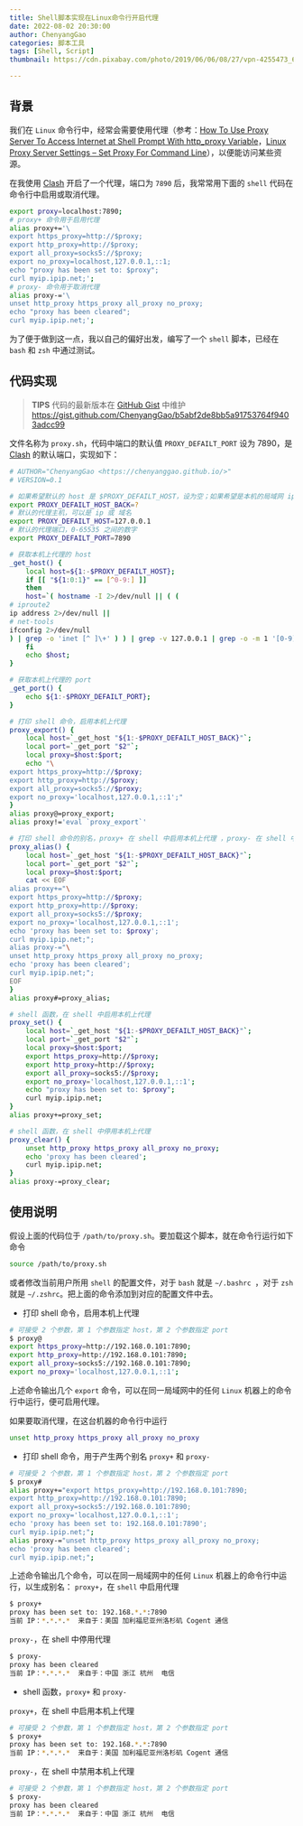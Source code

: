 ```yaml
---
title: Shell脚本实现在Linux命令行开启代理
date: 2022-08-02 20:30:00
author: ChenyangGao
categories: 脚本工具
tags: [Shell, Script]
thumbnail: https://cdn.pixabay.com/photo/2019/06/06/08/27/vpn-4255473_640.jpg

---
```


## 背景

我们在 `Linux` 命令行中，经常会需要使用代理（参考：[How To Use Proxy Server To Access Internet at Shell Prompt With http_proxy Variable](https://www.cyberciti.biz/faq/linux-unix-set-proxy-environment-variable/#:~:text=Set%20http_proxy%20shell%20variable%20on%20Linux%2FOS%20X%2FUnix%20bash,export%20http_proxy%3Dhttp%3A%2F%2Fserver-ip%3Aport%2F%20%24%20export%20http_proxy%3Dhttp%3A%2F%2F127.0.0.1%3A3128%2F%20%24%20export%20http_proxy%3Dhttp%3A%2F%2Fproxy-server.mycorp.com%3A3128%2F)，[Linux Proxy Server Settings – Set Proxy For Command Line](https://www.shellhacks.com/linux-proxy-server-settings-set-proxy-command-line/)），以便能访问某些资源。

在我使用 [Clash](https://github.com/Dreamacro/clash) 开启了一个代理，端口为 `7890` 后，我常常用下面的 `shell` 代码在命令行中启用或取消代理。

```sh
export proxy=localhost:7890;
# proxy+ 命令用于启用代理
alias proxy+='\
export https_proxy=http://$proxy;
export http_proxy=http://$proxy;
export all_proxy=socks5://$proxy;
export no_proxy=localhost,127.0.0.1,::1;
echo "proxy has been set to: $proxy";
curl myip.ipip.net;';
# proxy- 命令用于取消代理
alias proxy-='\
unset http_proxy https_proxy all_proxy no_proxy;
echo "proxy has been cleared";
curl myip.ipip.net;';
```

为了便于做到这一点，我以自己的偏好出发，编写了一个 `shell` 脚本，已经在 `bash` 和 `zsh` 中通过测试。

<!--more-->

## 代码实现

> **TIPS** 代码的最新版本在 [GitHub Gist](https://gist.github.com/ChenyangGao) 中维护
> https://gist.github.com/ChenyangGao/b5abf2de8bb5a91753764f9403adcc99

文件名称为 `proxy.sh`，代码中端口的默认值 `PROXY_DEFAILT_PORT` 设为 7890，是 [Clash](https://github.com/search?q=clash) 的默认端口，实现如下：

```sh proxy.sh
# AUTHOR="ChenyangGao <https://chenyanggao.github.io/>"
# VERSION=0.1

# 如果希望默认的 host 是 $PROXY_DEFAILT_HOST，设为空；如果希望是本机的局域网 ip 设成 ?；$PROXY_DEFAILT_HOST 的优先级高于 $PROXY_DEFAILT_HOST
export PROXY_DEFAILT_HOST_BACK=?
# 默认的代理主机，可以是 ip 或 域名
export PROXY_DEFAILT_HOST=127.0.0.1
# 默认的代理端口，0-65535 之间的数字
export PROXY_DEFAILT_PORT=7890

# 获取本机上代理的 host
_get_host() {
    local host=${1:-$PROXY_DEFAILT_HOST};
    if [[ "${1:0:1}" == [^0-9:] ]]
    then
    host=`( hostname -I 2>/dev/null || ( (
# iproute2
ip address 2>/dev/null ||
# net-tools
ifconfig 2>/dev/null
) | grep -o 'inet [^ ]\+' ) ) | grep -v 127.0.0.1 | grep -o -m 1 '[0-9]\+\(\.[0-9]\+\)\{3\}'`;
    fi
    echo $host;
}

# 获取本机上代理的 port
_get_port() {
    echo ${1:-$PROXY_DEFAILT_PORT};
}

# 打印 shell 命令，启用本机上代理
proxy_export() {
    local host=`_get_host "${1:-$PROXY_DEFAILT_HOST_BACK}"`;
    local port=`_get_port "$2"`;
    local proxy=$host:$port;
    echo "\
export https_proxy=http://$proxy;
export http_proxy=http://$proxy;
export all_proxy=socks5://$proxy;
export no_proxy='localhost,127.0.0.1,::1';"
}
alias proxy@=proxy_export;
alias proxy!='eval `proxy_export`'

# 打印 shell 命令的别名，proxy+ 在 shell 中启用本机上代理 ，proxy- 在 shell 中停用本机上代理，命令可在局域网的其他机器上使用
proxy_alias() {
    local host=`_get_host "${1:-$PROXY_DEFAILT_HOST_BACK}"`;
    local port=`_get_port "$2"`;
    local proxy=$host:$port;
    cat << EOF
alias proxy+="\
export https_proxy=http://$proxy;
export http_proxy=http://$proxy;
export all_proxy=socks5://$proxy;
export no_proxy='localhost,127.0.0.1,::1';
echo 'proxy has been set to: $proxy';
curl myip.ipip.net;";
alias proxy-="\
unset http_proxy https_proxy all_proxy no_proxy;
echo 'proxy has been cleared';
curl myip.ipip.net;";
EOF
}
alias proxy#=proxy_alias;

# shell 函数，在 shell 中启用本机上代理
proxy_set() {
    local host=`_get_host "${1:-$PROXY_DEFAILT_HOST_BACK}"`;
    local port=`_get_port "$2"`;
    local proxy=$host:$port;
    export https_proxy=http://$proxy;
    export http_proxy=http://$proxy;
    export all_proxy=socks5://$proxy;
    export no_proxy='localhost,127.0.0.1,::1';
    echo "proxy has been set to: $proxy";
    curl myip.ipip.net;
}
alias proxy+=proxy_set;

# shell 函数，在 shell 中停用本机上代理
proxy_clear() {
    unset http_proxy https_proxy all_proxy no_proxy;
    echo 'proxy has been cleared';
    curl myip.ipip.net;
}
alias proxy-=proxy_clear;


```

## 使用说明

假设上面的代码位于 `/path/to/proxy.sh`。要加载这个脚本，就在命令行运行如下命令

```sh
source /path/to/proxy.sh
```

或者修改当前用户所用 `shell` 的配置文件，对于 `bash` 就是 `∼/.bashrc `，对于 `zsh` 就是 `∼/.zshrc`。把上面的命令添加到对应的配置文件中去。

- 打印 shell 命令，启用本机上代理

```sh
# 可接受 2 个参数，第 1 个参数指定 host，第 2 个参数指定 port
$ proxy@
export https_proxy=http://192.168.0.101:7890;
export http_proxy=http://192.168.0.101:7890;
export all_proxy=socks5://192.168.0.101:7890;
export no_proxy='localhost,127.0.0.1,::1';
```

上述命令输出几个 `export` 命令，可以在同一局域网中的任何 `Linux` 机器上的命令行中运行，便可启用代理。

如果要取消代理，在这台机器的命令行中运行

```sh
unset http_proxy https_proxy all_proxy no_proxy
```

- 打印 shell 命令，用于产生两个别名 `proxy+` 和 `proxy-`

```sh
# 可接受 2 个参数，第 1 个参数指定 host，第 2 个参数指定 port
$ proxy#
alias proxy+="export https_proxy=http://192.168.0.101:7890;
export http_proxy=http://192.168.0.101:7890;
export all_proxy=socks5://192.168.0.101:7890;
export no_proxy='localhost,127.0.0.1,::1';
echo 'proxy has been set to: 192.168.0.101:7890';
curl myip.ipip.net;";
alias proxy-="unset http_proxy https_proxy all_proxy no_proxy;
echo 'proxy has been cleared';
curl myip.ipip.net;";
```
上述命令输出几个命令，可以在同一局域网中的任何 `Linux` 机器上的命令行中运行，以生成别名：
`proxy+`，在 `shell` 中启用代理

```sh
$ proxy+
proxy has been set to: 192.168.*.*:7890
当前 IP：*.*.*.*  来自于：美国 加利福尼亚州洛杉矶 Cogent 通信
```

`proxy-`，在 shell 中停用代理

```sh
$ proxy-
proxy has been cleared
当前 IP：*.*.*.*  来自于：中国 浙江 杭州  电信
```

- shell 函数，`proxy+` 和 `proxy-`

`proxy+`，在 shell 中启用本机上代理

```sh
# 可接受 2 个参数，第 1 个参数指定 host，第 2 个参数指定 port
$ proxy+
proxy has been set to: 192.168.*.*:7890
当前 IP：*.*.*.*  来自于：美国 加利福尼亚州洛杉矶 Cogent 通信
```

`proxy-`，在 shell 中禁用本机上代理

```sh
# 可接受 2 个参数，第 1 个参数指定 host，第 2 个参数指定 port
$ proxy-
proxy has been cleared
当前 IP：*.*.*.*  来自于：中国 浙江 杭州  电信
```

